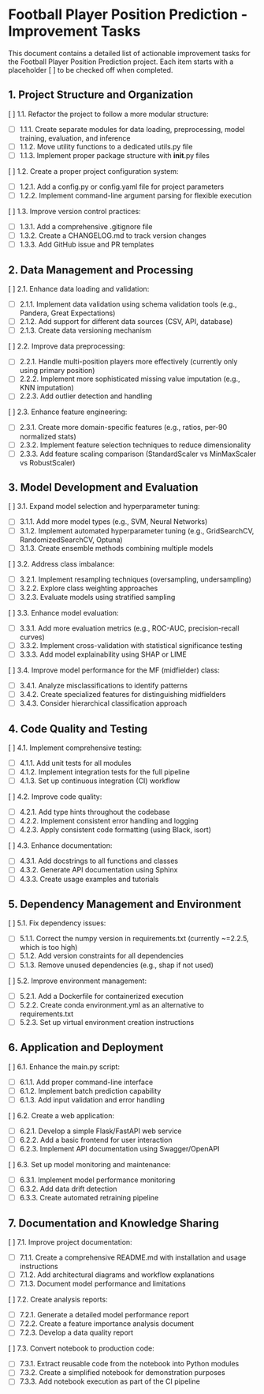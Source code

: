 # Football Player Position Prediction - Improvement Tasks

This document contains a detailed list of actionable improvement tasks for the Football Player Position Prediction project. Each item starts with a placeholder [ ] to be checked off when completed.

## 1. Project Structure and Organization

[ ] 1.1. Refactor the project to follow a more modular structure:
   - [ ] 1.1.1. Create separate modules for data loading, preprocessing, model training, evaluation, and inference
   - [ ] 1.1.2. Move utility functions to a dedicated utils.py file
   - [ ] 1.1.3. Implement proper package structure with __init__.py files

[ ] 1.2. Create a proper project configuration system:
   - [ ] 1.2.1. Add a config.py or config.yaml file for project parameters
   - [ ] 1.2.2. Implement command-line argument parsing for flexible execution

[ ] 1.3. Improve version control practices:
   - [ ] 1.3.1. Add a comprehensive .gitignore file
   - [ ] 1.3.2. Create a CHANGELOG.md to track version changes
   - [ ] 1.3.3. Add GitHub issue and PR templates

## 2. Data Management and Processing

[ ] 2.1. Enhance data loading and validation:
   - [ ] 2.1.1. Implement data validation using schema validation tools (e.g., Pandera, Great Expectations)
   - [ ] 2.1.2. Add support for different data sources (CSV, API, database)
   - [ ] 2.1.3. Create data versioning mechanism

[ ] 2.2. Improve data preprocessing:
   - [ ] 2.2.1. Handle multi-position players more effectively (currently only using primary position)
   - [ ] 2.2.2. Implement more sophisticated missing value imputation (e.g., KNN imputation)
   - [ ] 2.2.3. Add outlier detection and handling

[ ] 2.3. Enhance feature engineering:
   - [ ] 2.3.1. Create more domain-specific features (e.g., ratios, per-90 normalized stats)
   - [ ] 2.3.2. Implement feature selection techniques to reduce dimensionality
   - [ ] 2.3.3. Add feature scaling comparison (StandardScaler vs MinMaxScaler vs RobustScaler)

## 3. Model Development and Evaluation

[ ] 3.1. Expand model selection and hyperparameter tuning:
   - [ ] 3.1.1. Add more model types (e.g., SVM, Neural Networks)
   - [ ] 3.1.2. Implement automated hyperparameter tuning (e.g., GridSearchCV, RandomizedSearchCV, Optuna)
   - [ ] 3.1.3. Create ensemble methods combining multiple models

[ ] 3.2. Address class imbalance:
   - [ ] 3.2.1. Implement resampling techniques (oversampling, undersampling)
   - [ ] 3.2.2. Explore class weighting approaches
   - [ ] 3.2.3. Evaluate models using stratified sampling

[ ] 3.3. Enhance model evaluation:
   - [ ] 3.3.1. Add more evaluation metrics (e.g., ROC-AUC, precision-recall curves)
   - [ ] 3.3.2. Implement cross-validation with statistical significance testing
   - [ ] 3.3.3. Add model explainability using SHAP or LIME

[ ] 3.4. Improve model performance for the MF (midfielder) class:
   - [ ] 3.4.1. Analyze misclassifications to identify patterns
   - [ ] 3.4.2. Create specialized features for distinguishing midfielders
   - [ ] 3.4.3. Consider hierarchical classification approach

## 4. Code Quality and Testing

[ ] 4.1. Implement comprehensive testing:
   - [ ] 4.1.1. Add unit tests for all modules
   - [ ] 4.1.2. Implement integration tests for the full pipeline
   - [ ] 4.1.3. Set up continuous integration (CI) workflow

[ ] 4.2. Improve code quality:
   - [ ] 4.2.1. Add type hints throughout the codebase
   - [ ] 4.2.2. Implement consistent error handling and logging
   - [ ] 4.2.3. Apply consistent code formatting (using Black, isort)

[ ] 4.3. Enhance documentation:
   - [ ] 4.3.1. Add docstrings to all functions and classes
   - [ ] 4.3.2. Generate API documentation using Sphinx
   - [ ] 4.3.3. Create usage examples and tutorials

## 5. Dependency Management and Environment

[ ] 5.1. Fix dependency issues:
   - [ ] 5.1.1. Correct the numpy version in requirements.txt (currently ~=2.2.5, which is too high)
   - [ ] 5.1.2. Add version constraints for all dependencies
   - [ ] 5.1.3. Remove unused dependencies (e.g., shap if not used)

[ ] 5.2. Improve environment management:
   - [ ] 5.2.1. Add a Dockerfile for containerized execution
   - [ ] 5.2.2. Create conda environment.yml as an alternative to requirements.txt
   - [ ] 5.2.3. Set up virtual environment creation instructions

## 6. Application and Deployment

[ ] 6.1. Enhance the main.py script:
   - [ ] 6.1.1. Add proper command-line interface
   - [ ] 6.1.2. Implement batch prediction capability
   - [ ] 6.1.3. Add input validation and error handling

[ ] 6.2. Create a web application:
   - [ ] 6.2.1. Develop a simple Flask/FastAPI web service
   - [ ] 6.2.2. Add a basic frontend for user interaction
   - [ ] 6.2.3. Implement API documentation using Swagger/OpenAPI

[ ] 6.3. Set up model monitoring and maintenance:
   - [ ] 6.3.1. Implement model performance monitoring
   - [ ] 6.3.2. Add data drift detection
   - [ ] 6.3.3. Create automated retraining pipeline

## 7. Documentation and Knowledge Sharing

[ ] 7.1. Improve project documentation:
   - [ ] 7.1.1. Create a comprehensive README.md with installation and usage instructions
   - [ ] 7.1.2. Add architectural diagrams and workflow explanations
   - [ ] 7.1.3. Document model performance and limitations

[ ] 7.2. Create analysis reports:
   - [ ] 7.2.1. Generate a detailed model performance report
   - [ ] 7.2.2. Create a feature importance analysis document
   - [ ] 7.2.3. Develop a data quality report

[ ] 7.3. Convert notebook to production code:
   - [ ] 7.3.1. Extract reusable code from the notebook into Python modules
   - [ ] 7.3.2. Create a simplified notebook for demonstration purposes
   - [ ] 7.3.3. Add notebook execution as part of the CI pipeline